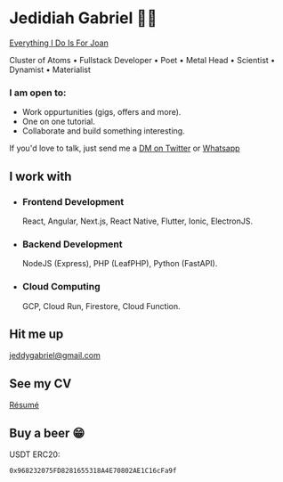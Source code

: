 # Jedidiah Gabriel 🧔🏽 

[Everything I Do Is For Joan](https://joan.onrender.com)

Cluster of Atoms • Fullstack Developer • Poet • Metal Head • Scientist • Dynamist • Materialist 

### I am open to:
- Work oppurtunities (gigs, offers and more).
- One on one tutorial.
- Collaborate and build something interesting.

If you'd love to talk, just send me a [DM on Twitter](https://twitter.com/jedshock) or [Whatsapp](https://wa.me/+2348140066686)


## I work with

- ### Frontend Development
   React, Angular, Next.js, React Native, Flutter, Ionic, ElectronJS.
- ### Backend Development
   NodeJS (Express), PHP (LeafPHP), Python (FastAPI). 
- ### Cloud Computing
   GCP, Cloud Run, Firestore, Cloud Function. 
## Hit me up

[jeddygabriel@gmail.com](mailto:jeddygabriel@gmail.com)

## See my CV
[Résumé](https://drive.google.com/file/d/16DSFQk68GLHpjPXBrS-yMiOXj_Jnd6Kg/view?usp=sharing)

## Buy a beer 😁
USDT ERC20:
```
0x968232075FD8281655318A4E70802AE1C16cFa9f
```

